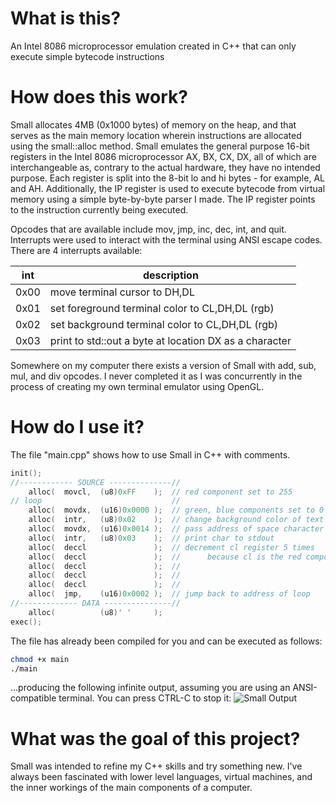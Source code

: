 # What is this?
An Intel 8086 microprocessor emulation created in C++ that can only execute simple bytecode instructions

# How does this work?
Small allocates 4MB (0x1000 bytes) of memory on the heap, and that serves as the main memory location wherein instructions are allocated using the small::alloc method. Small emulates the general purpose 16-bit registers in the Intel 8086 microprocessor AX, BX, CX, DX, all of which are interchangeable as, contrary to the actual hardware, they have no intended purpose. Each register is split into the 8-bit lo and hi bytes - for example, AL and AH. Additionally, the IP register is used to execute bytecode from virtual memory using a simple byte-by-byte parser I made. The IP register points to the instruction currently being executed.

Opcodes that are available include mov, jmp, inc, dec, int, and quit. Interrupts were used to interact with the terminal using ANSI escape codes. There are 4 interrupts available:

int  | description
---- | ------------------------------------------------------
0x00 | move terminal cursor to DH,DL
0x01 | set foreground terminal color to CL,DH,DL (rgb)
0x02 | set background terminal color to CL,DH,DL (rgb)
0x03 | print to std::out a byte at location DX as a character

Somewhere on my computer there exists a version of Small with add, sub, mul, and div opcodes. I never completed it as I was concurrently in the process of creating my own terminal emulator using OpenGL.

# How do I use it?
The file "main.cpp" shows how to use Small in C++ with comments.

```C++
init();
//------------ SOURCE --------------//
    alloc(  movcl,  (u8)0xFF    );  // red component set to 255
// loop                             //
    alloc(  movdx,  (u16)0x0000 );  // green, blue components set to 0
    alloc(  intr,   (u8)0x02    );  // change background color of text
    alloc(  movdx,  (u16)0x0014 );  // pass address of space character to dx register
    alloc(  intr,   (u8)0x03    );  // print char to stdout
    alloc(  deccl               );  // decrement cl register 5 times
    alloc(  deccl               );  //      because cl is the red component
    alloc(  deccl               );  //
    alloc(  deccl               );  //
    alloc(  deccl               );  //
    alloc(  jmp,    (u16)0x0002 );  // jump back to address of loop
//------------- DATA ---------------//
    alloc(          (u8)' '     );
exec();
```

The file has already been compiled for you and can be executed as follows:
```Bash
chmod +x main
./main
```

...producing the following infinite output, assuming you are using an ANSI-compatible terminal. You can press CTRL-C to stop it:
![Small Output](https://i.imgur.com/EEANFj5.jpg)

# What was the goal of this project?
Small was intended to refine my C++ skills and try something new. I've always been fascinated with lower level languages, virtual machines, and the inner workings of the main components of a computer.
